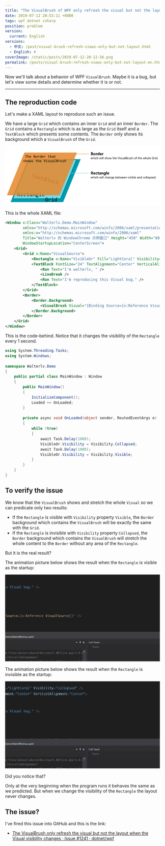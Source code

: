 ```yaml
---
title: "The VisualBrush of WPF only refresh the visual but not the layout"
date: 2019-07-12 20:53:11 +0800
tags: wpf dotnet csharp
position: problem
version:
  current: English
versions:
  - 中文: /post/visual-brush-refresh-views-only-but-not-layout.html
  - English: #
coverImage: /static/posts/2019-07-12-20-12-56.png
permalink: /posts/visual-brush-refresh-views-only-but-not-layout-en.html
---
```


Now we'll talk about a behavior of WPF `VisualBrush`. Maybe it is a bug, but let's view some details and determine whether it is or not.

---

<div id="toc"></div>

## The reproduction code

Let's make a XAML layout to reproduce such an issue.

We have a large `Grid` which contains an inner `Grid` and an inner `Border`. The `Grid` contains a `Rectangle` which is as large as the `Grid` itself and a `TextBlock` which presents some contents. The `Border` only shows its background which a `VisualBrush` of the `Grid`.

![The layout that can reproduce this issue](/static/posts/2019-07-12-20-12-56.png)

This is the whole XAML file:

```xml
<Window x:Class="Walterlv.Demo.MainWindow"
        xmlns="http://schemas.microsoft.com/winfx/2006/xaml/presentation"
        xmlns:x="http://schemas.microsoft.com/winfx/2006/xaml"
        Title="Walterlv 的 WindowChrome 示例窗口" Height="450" Width="800"
        WindowStartupLocation="CenterScreen">
    <Grid>
        <Grid x:Name="VisualSource">
            <Rectangle x:Name="VisibleOr" Fill="LightCoral" Visibility="Visible" />
            <TextBlock FontSize="24" TextAlignment="Center" VerticalAlignment="Center">
                <Run Text="I'm walterlv, " />
                <LineBreak />
                <Run Text="I'm reproducing this Visual bug." />
            </TextBlock>
        </Grid>
        <Border>
            <Border.Background>
                <VisualBrush Visual="{Binding Source={x:Reference VisualSource}}" />
            </Border.Background>
        </Border>
    </Grid>
</Window>
```

This is the code-behind. Notice that it changes the visibility of the `Rectangle` every 1 second.

```csharp
using System.Threading.Tasks;
using System.Windows;

namespace Walterlv.Demo
{
    public partial class MainWindow : Window
    {
        public MainWindow()
        {
            InitializeComponent();
            Loaded += OnLoaded;
        }

        private async void OnLoaded(object sender, RoutedEventArgs e)
        {
            while (true)
            {
                await Task.Delay(1000);
                VisibleOr.Visibility = Visibility.Collapsed;
                await Task.Delay(1000);
                VisibleOr.Visibility = Visibility.Visible;
            }
        }
    }
}
```

## To verify the issue

We know that the `VisualBrush` shows and stretch the whole `Visual` so we can predicate only two results:

- If the `Rectangle` is visible with `Visibility` property `Visible`, the `Border` background which contains the `VisualBrush` will be exactly the same with the `Grid`.
- If the `Rectangle` is invisible with `Visibility` property `Collapsed`, the `Border` background which contains the `VisualBrush` will stretch the whole content to the `Border` without any area of the `Rectangle`.

But it is the real result?

The animation picture below shows the result when the `Rectangle` is visible as the startup:

![Visible at the beginning](/static/posts/2019-07-12-visual-layout-not-refresh-2.gif)

The animation picture below shows the result when the `Rectangle` is invisible as the startup:

![Invisible at the beginning](/static/posts/2019-07-12-visual-layout-not-refresh.gif)

Did you notice that?

Only at the very beginning when the program runs it behaves the same as we predicted. But when we change the visibility of the `Rectangle` the layout never changes.

## The issue?

I've fired this issue into GitHub and this is the link:

- [The VisualBrush only refresh the visual but not the layout when the Visual visibility changes · Issue #1241 · dotnet/wpf](https://github.com/dotnet/wpf/issues/1241)



